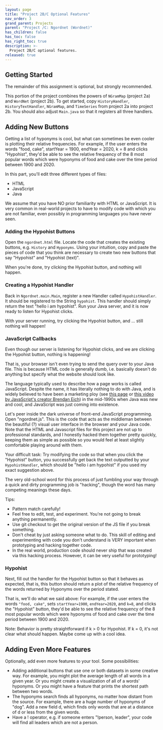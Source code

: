 ```yaml
---
layout: page
title: "Project 2B/C Optional Features"
nav_order: 3
grand_parent: Projects
parent: "Project /C: Ngordnet (Wordnet)"
has_children: false
has_toc: false
has_right_toc: true
description: >-
  Project 2B/C optional features.
released: true
---
```


## Getting Started

The remainder of this assignment is optional, but strongly recommended.

This portion of the project combines the powers of `NGramMap` (project 2a) 
and `WordNet` (project 2b). To get started, copy `HistoryHandler`, 
`HistoryTextHandler`, `NGramMap`, and `TimeSeries` from project 2a into
project 2b. You should also adjust `Main.java` so that it registers all
three handlers.

## Adding New Buttons

Getting a list of hyponyms is cool, but what can sometimes be even cooler is plotting their relative frequencies. For
example, if the user enters the words "food, cake", startYear = 1900, endYear = 2020, k = 8 and clicks "Hypohist",
they'd be able to see the relative frequency of the 8 most popular words which were hyponyms of food and cake over the
time period between 1900 and 2020.

In this part, you'll edit three different types of files:

- HTML
- JavaScript
- Java

We assume that you have NO prior familiarity with HTML or JavaScript. It is very common in real-world projects to have
to modify code with which you are not familiar, even possibly in programming languages you have never seen.

### Adding the Hypohist Buttons

Open the `ngordnet.html` file. Locate the code that creates the existing buttons, e.g. `History` and `Hyponyms`. Using
your intuition, copy and paste the pieces of code that you think are necessary to create two new buttons that say
"Hypohist" and "Hypohist (text)".

When you're done, try clicking the Hypohist button, and nothing will happen.

### Creating a Hypohist Handler

Back in `Ngordnet.main.Main`, register a new Handler called `HypohistHandler`. It should be registered to the String
`hypohist`. This handler should simply return the text "hello i am hypohist". Run your Java server, and it is now ready
to listen for Hypohist clicks.

With your server running, try clicking the Hypohist button, and ... still nothing will happen!

### JavaScript Callbacks

Even though our server is listening for Hypohist clicks, and we are clicking the Hypohist button, nothing is happening!

That is, your browser isn't even trying to send the query over to your Java file. This is because HTML code is generally
dumb, i.e. basically doesn't do anything but specify what the website should look like.

The language typically used to describe how a page works is called JavaScript. Despite the name, it has literally
nothing to do with Java, and is widely believed to have been a marketing ploy (see
[this page](https://www.webucator.com/article/why-javascript-is-called-javascript/) or
[this video by JavaScript's creator Brendan Eich](https://www.youtube.com/watch?v=XOmhtfTrRxc&t=125s)) in the mid-1990s
when Java was new and cool, and JavaScript was just coming into existence.

Let's peer inside the dark universe of front-end JavaScript programming. Open "ngordnet.js". This is the code that acts
as the middleman between the beautiful (?) visual user interface in the browser and your Java code. Note that the HTML
and Javascript files for this project are not up to professional standards, and I honestly hacked them together pretty
quickly, keeping them as simple as possible so you would feel at least slightly comfortable playing around with them.

Your difficult task: Try modifying the code so that when you click the "Hypohist" button, you successfully get back the
text outputted by your `HypohistHandler`, which should be "hello i am hypohist" if you used my exact suggestion above.

The very old-school word for this process of just fumbling your way through a quick and dirty programming job is
"hacking", though the word has many competing meanings these days.

Tips:

- Pattern match carefully!
- Feel free to edit, test, and experiment. You're not going to break anything permanently.
- Use git checkout to get the original version of the JS file if you break something.
- Don't cheat by just asking someone what to do. This skill of editing and experimenting with code you don't understand
  is VERY important when prototyping and hacking together code.
- In the real world, production code should never ship that was created via this hacking process. However, it can be
  very useful for prototyping!

### Hypohist

Next, fill out the handler for the Hypohist button so that it behaves as expected, that is, this button should return a
plot of the relative frequency of the words returned by Hyponyms over the period stated.

That is, we'll do what we said above: For example, if the user enters the words `"food, cake"`, sets `startYear=1900`,
`endYear=2020`, and `k=8`, and clicks the "Hypohist" button, they'd be able to see the relative frequency of the 8 most
popular words which were hyponyms of food and cake over the time period between 1900 and 2020.

Note: Behavior is pretty straightforward if k > 0 for Hypohist. If k = 0, it's not clear what should happen. Maybe come
up with a cool idea.

<!--
### Optional: Hypohist with 0 K

If K is 0, instead of plotting the k most popular hyponyms, you should plot the total weight history of all words which
are hyponyms of the given words. For example, if the user enters "food, cake", startYear = 1900, endYear = 2020, k = 8,
then we'd see a plot of "cat" and "dog", where the cat represents the total weight of ALL hyponyms of cat, and "dog"
represents the total weight of ALL hyponyms of dog.

Note that the web front end sets k to zero if the value is missing.
-->

<!--
### Hypohist (text)

This is a bit less intresting, but you might find it interesting to return the

Lastly, modify the HTML, javascript, and Java code so that there is a new Hypohist (text) button. This button should
return a text display similar to History (text), but for the hypohists as described in the previous section.
-->

<!--
## Discovering Something Interesting

Lastly, once you've properly implemented all features of this assignment, you should use either the `history`,
`hyponyms`, or `hypohist` button to discover something interesting. When you've found something, submit your result
using this Google form (coming soon).

-->

## Adding Even More Features

Optionally, add even more features to your tool. Some possibilities:

- Adding additional buttons that use one or both datasets in some creative way. For example, you might plot the average
  length of all words in a given year. Or you might create a visualization of all of a words' hyponyms. Or you might
  have a feature that prints the shortest path between two words.
- The hyponyms search finds all hyponyms, no matter how distant from the source. For example, there are a huge number of
  hyponyms of "dog". Add a new field d, which finds only words that are at a distance of d or less from the given words.
- Have a ! operator, e.g. if someone enters "!person, leader", your code will find all leaders which are not a person.
